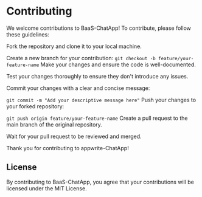 # Contributing
We welcome contributions to BaaS-ChatApp! To contribute, please follow these guidelines:

Fork the repository and clone it to your local machine.

Create a new branch for your contribution:
`git checkout -b feature/your-feature-name`
Make your changes and ensure the code is well-documented.

Test your changes thoroughly to ensure they don't introduce any issues.

Commit your changes with a clear and concise message:

`git commit -m "Add your descriptive message here"`
Push your changes to your forked repository:

`git push origin feature/your-feature-name`
Create a pull request to the main branch of the original repository.

Wait for your pull request to be reviewed and merged.

Thank you for contributing to appwrite-ChatApp!

## License
By contributing to BaaS-ChatApp, you agree that your contributions will be licensed under the MIT License.
